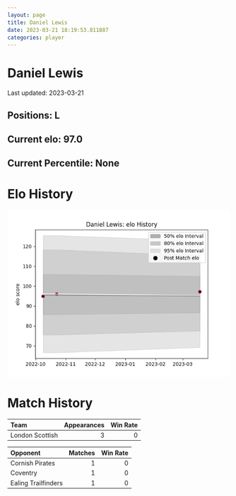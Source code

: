 ```yaml
---  
layout: page  
title: Daniel Lewis  
date: 2023-03-21 18:19:53.811887  
categories: player  
---
```

# Daniel Lewis


Last updated: 2023-03-21
## Positions: L

## Current elo: 97.0

## Current Percentile: None

# Elo History


![elo history](history_DanielLewis.png)
# Match History


| Team            |   Appearances |   Win Rate |
|:----------------|--------------:|-----------:|
| London Scottish |             3 |          0 |

| Opponent            |   Matches |   Win Rate |
|:--------------------|----------:|-----------:|
| Cornish Pirates     |         1 |          0 |
| Coventry            |         1 |          0 |
| Ealing Trailfinders |         1 |          0 |